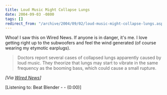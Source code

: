 ```yaml
---
title: Loud Music Might Collapse Lungs
date: 2004-09-03 -0800
tags: []
redirect_from: "/archive/2004/09/02/loud-music-might-collapse-lungs.aspx/"
---
```


Whoa! I saw this on Wired News. If anyone is in danger, it's me. I love
getting right up to the subwoofers and feel the wind generated (of
course wearing my etymotic earplugs).

> Doctors report several cases of collapsed lungs apparently caused by
> loud music. They theorize that lungs may start to vibrate in the same
> frequency as the booming bass, which could cause a small rupture.

*[Via [Wired
News](http://www.wired.com/news/medtech/0,1286,64829,00.html)]*

[Listening to: Beat Blender - - (0:00)]

